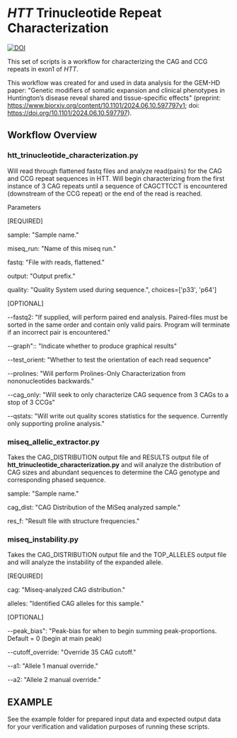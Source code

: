 # <em>HTT</em> Trinucleotide Repeat Characterization
[![DOI](https://zenodo.org/badge/838543003.svg)](https://doi.org/10.5281/zenodo.14861905)

This set of scripts is a workflow for characterizing the CAG and CCG repeats in exon1 of <em>HTT</em>.

This workflow was created for and used in data analysis for the GEM-HD paper: "Genetic modifiers of somatic expansion and clinical phenotypes in Huntington’s disease reveal shared and tissue-specific effects" (preprint: https://www.biorxiv.org/content/10.1101/2024.06.10.597797v1; doi: https://doi.org/10.1101/2024.06.10.597797).

## Workflow Overview

### **htt_trinucleotide_characterization.py**

Will read through flattened fastq files and analyze read(pairs) for the CAG and CCG repeat sequences in HTT. Will begin characterizing from the first instance of 3 CAG repeats until a sequence of CAGCTTCCT is encountered (downstream of the CCG repeat) or the end of the read is reached.

Parameters

[REQUIRED]

sample: "Sample name."

miseq_run: "Name of this miseq run."

fastq: "File with reads, flattened."

output: "Output prefix."

quality: "Quality System used during sequence.", choices=['p33', 'p64']

[OPTIONAL]

--fastq2: "If supplied, will perform paired end analysis. Paired-files must be sorted in the same order and contain only valid pairs. Program will terminate if an incorrect pair is encountered."

--graph":: "Indicate whether to produce graphical results"

--test_orient: "Whether to test the orientation of each read sequence"

--prolines: "Will perform Prolines-Only Characterization from nononucleotides backwards."

--cag_only: "Will seek to only characterize CAG sequence from 3 CAGs to a stop of 3 CCGs"

--qstats: "Will write out quality scores statistics for the sequence. Currently only supporting proline analysis."



### **miseq_allelic_extractor.py**

Takes the CAG_DISTRIBUTION output file and RESULTS output file of **htt_trinucleotide_characterization.py** and will analyze the distribution of CAG sizes and abundant sequences to determine the CAG genotype and corresponding phased sequence.

sample: "Sample name."

cag_dist: "CAG Distribution of the MiSeq analyzed sample."

res_f: "Result file with structure frequencies."



### **miseq_instability.py**

Takes the CAG_DISTRIBUTION output file and the TOP_ALLELES output file and will analyze the instability of the expanded allele.

[REQUIRED]

cag: "Miseq-analyzed CAG distribution."

alleles: "Identified CAG alleles for this sample."

[OPTIONAL]

--peak_bias": "Peak-bias for when to begin summing peak-proportions. Default = 0 (begin at main peak)

--cutoff_override: "Override 35 CAG cutoff."

--a1: "Allele 1 manual override."

--a2: "Allele 2 manual override."

## EXAMPLE

See the example folder for prepared input data and expected output data for your verification and validation purposes of running these scripts.



